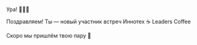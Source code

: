 Ура! 💙💙💙

Поздравляем! Ты — новый участник встреч Иннотех ☕ Leaders Coffee

Скоро мы пришлём твою пару 📨️